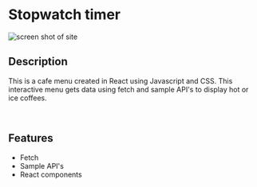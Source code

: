 # Stopwatch timer 
![screen shot of site](./images/cafeMenu.jpg)

## Description
This is a cafe menu created in React using Javascript and CSS. This interactive menu gets data using fetch and sample API's to display hot or ice coffees. 

<br>

## Features

* Fetch
* Sample API's
* React components  
